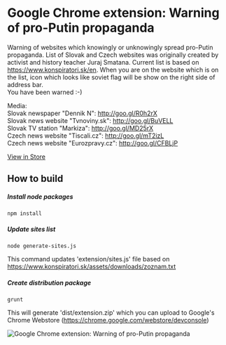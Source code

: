 # Google Chrome extension: Warning of pro-Putin propaganda

Warning of websites which knowingly or unknowingly spread pro-Putin propaganda. List of Slovak and Czech websites was originally created by activist and history teacher Juraj Smatana. Current list is based on https://www.konspiratori.sk/en.
When you are on the website which is on the list, icon which looks like soviet flag will be show on the right side of address bar.  
You have been warned :-)

Media:  
Slovak newspaper "Dennik N": http://goo.gl/R0h2rX  
Slovak news website "Tvnoviny.sk": http://goo.gl/BuVELL  
Slovak TV station "Markiza": http://goo.gl/MD25rX  
Czech news website "Tiscali.cz": http://goo.gl/mT2izL  
Czech news website "Eurozpravy.cz": http://goo.gl/CFBLjP  

[View in Store](https://chrome.google.com/webstore/detail/upozornenie-na-putinovu-p/ajfhmidimnkpbhnkcckllicmhhdipmoo)  

## How to build

##### Install node packages
```
npm install
```

##### Update sites list
```
node generate-sites.js
```
This command updates 'extension/sites.js' file based on https://www.konspiratori.sk/assets/downloads/zoznam.txt 

##### Create distribution package
```
grunt
```
This will generate 'dist/extension.zip' which you can upload to Google's Chrome Webstore (https://chrome.google.com/webstore/devconsole)

![Google Chrome extension: Warning of pro-Putin propaganda](http://radosdesign.github.io/propaganda-screenshot.jpg)
